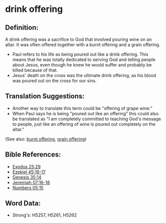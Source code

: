# drink offering #

## Definition: ##

A drink offering was a sacrifice to God that involved pouring wine on an altar. It was often offered together with a burnt offering and a grain offering.

* Paul refers to his life as being poured out like a drink offering. This means that he was totally dedicated to serving God and telling people about Jesus, even though he knew he would suffer and probably be killed because of that.
* Jesus' death on the cross was the ultimate drink offering, as his blood was poured out on the cross for our sins.

## Translation Suggestions: ##

* Another way to translate this term could be "offering of grape wine."
* When Paul says he is being "poured out like an offering" this could also be translated as "I am completely committed to teaching God's message to people, just like an offering of wine is poured out completely on the altar."

(See also: [burnt offering](../other/burntoffering.md), [grain offering](../other/grainoffering.md))

## Bible References: ##

* [Exodus 25:29](rc://en/tn/help/exo/25/29)
* [Ezekiel 45:16-17](rc://en/tn/help/ezk/45/16)
* [Genesis 35:14](rc://en/tn/help/gen/35/14)
* [Jeremiah 07:16-18](rc://en/tn/help/jer/07/16)
* [Numbers 05:15](rc://en/tn/help/num/05/15)

## Word Data: ##

* Strong's: H5257, H5261, H5262
